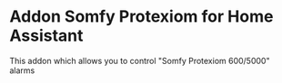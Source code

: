 # Addon Somfy Protexiom for Home Assistant
This addon which allows you to control "Somfy Protexiom 600/5000" alarms
